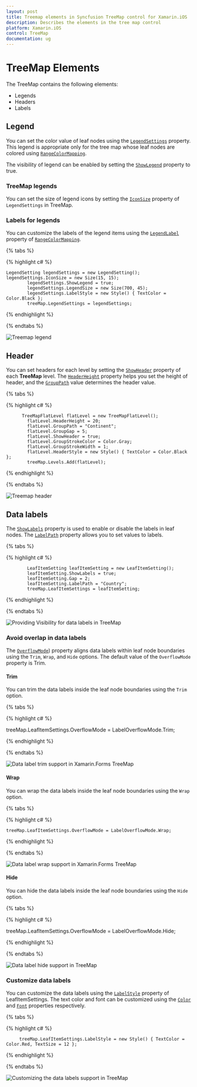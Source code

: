 ```yaml
---
layout: post
title: Treemap elements in Syncfusion TreeMap control for Xamarin.iOS
description: Describes the elements in the tree map control
platform: Xamarin.iOS
control: TreeMap
documentation: ug
---
```


# TreeMap Elements

The TreeMap contains the following elements:

* Legends
* Headers
* Labels

## Legend

You can set the color value of leaf nodes using the [`LegendSettings`](https://help.syncfusion.com/cr/cref_files/xamarin-ios/Syncfusion.SfTreeMap.iOS~Syncfusion.SfTreeMap.iOS.SFTreeMap~LegendSettings.html) property. This legend is appropriate only for the tree map whose leaf nodes are colored using [`RangeColorMapping`](https://help.syncfusion.com/cr/cref_files/xamarin-ios/Syncfusion.SfTreeMap.iOS~Syncfusion.SfTreeMap.iOS.SFRangeColorMapping.html).

The visibility of legend can be enabled by setting the [`ShowLegend`](https://help.syncfusion.com/cr/cref_files/xamarin-ios/Syncfusion.SfTreeMap.iOS~Syncfusion.SfTreeMap.iOS.SFLegendSetting~ShowLegend.html) property to true.

### TreeMap legends

You can set the size of legend icons by setting the [`IconSize`](https://help.syncfusion.com/cr/cref_files/xamarin-ios/Syncfusion.SfTreeMap.iOS~Syncfusion.SfTreeMap.iOS.SFLegendSetting~ShowLegend.html) property of `LegendSettings` in TreeMap.

### Labels for legends

You can customize the labels of the legend items using the [`LegendLabel`](https://help.syncfusion.com/cr/cref_files/xamarin-ios/Syncfusion.SfTreeMap.iOS~Syncfusion.SfTreeMap.iOS.SFRange~LegendLabel.html) property of [`RangeColorMapping`](https://help.syncfusion.com/cr/cref_files/xamarin-ios/Syncfusion.SfTreeMap.iOS~Syncfusion.SfTreeMap.iOS.SFRangeColorMapping.html). 

{% tabs %}

{% highlight c# %}

    LegendSetting legendSettings = new LegendSetting();
    legendSettings.IconSize = new Size(15, 15);
            legendSettings.ShowLegend = true;
            legendSettings.LegendSize = new Size(700, 45);
            legendSettings.LabelStyle = new Style() { TextColor = Color.Black };
            treeMap.LegendSettings = legendSettings;

{% endhighlight %}

{% endtabs %} 

![Treemap legend](Getting-Started_images/GettingStarted.jpg)

## Header

You can set headers for each level by setting the [`ShowHeader`](https://help.syncfusion.com/cr/cref_files/xamarin-ios/Syncfusion.SfTreeMap.iOS~Syncfusion.SfTreeMap.iOS.SFTreeMapLevel~ShowHeader.html) property of each **TreeMap** level. The [`HeaderHeight`](https://help.syncfusion.com/cr/cref_files/xamarin-ios/Syncfusion.SfTreeMap.iOS~Syncfusion.SfTreeMap.iOS.SFTreeMapLevel~HeaderHeight.html) property helps you set the height of header, and the [`GroupPath`](https://help.syncfusion.com/cr/cref_files/xamarin-ios/Syncfusion.SfTreeMap.iOS~Syncfusion.SfTreeMap.iOS.SFTreeMapFlatLevel~GroupPath.html) value determines the header value. 

{% tabs %}

{% highlight c# %}

          TreeMapFlatLevel flatLevel = new TreeMapFlatLevel();
            flatLevel.HeaderHeight = 20;
            flatLevel.GroupPath = "Continent";
            flatLevel.GroupGap = 5;
            flatLevel.ShowHeader = true;
            flatLevel.GroupStrokeColor = Color.Gray;
            flatLevel.GroupStrokeWidth = 1;
            flatLevel.HeaderStyle = new Style() { TextColor = Color.Black };
            treeMap.Levels.Add(flatLevel);

{% endhighlight %} 

{% endtabs %} 

![Treemap header](Getting-Started_images/Trim.png)

## Data labels

The [`ShowLabels`](https://help.syncfusion.com/cr/cref_files/xamarin-ios/Syncfusion.SfTreeMap.iOS~Syncfusion.SfTreeMap.iOS.SFLeafItemSetting~ShowLabels.html) property is used to enable or disable the labels in leaf nodes. The [`LabelPath`](https://help.syncfusion.com/cr/cref_files/xamarin-ios/Syncfusion.SfTreeMap.iOS~Syncfusion.SfTreeMap.iOS.SFLeafItemSetting~LabelPath.html) property allows you to set values to labels.

{% tabs %}

{% highlight c# %}

            LeafItemSetting leafItemSetting = new LeafItemSetting();
            leafItemSetting.ShowLabels = true;
            leafItemSetting.Gap = 2;
            leafItemSetting.LabelPath = "Country";
            treeMap.LeafItemSettings = leafItemSetting;
 
{% endhighlight %}

{% endtabs %} 

![Providing Visibility for data labels in TreeMap](Getting-Started_images/Trim.png)

### Avoid overlap in data labels

The [`OverflowMode`](https://help.syncfusion.com/cr/cref_files/xamarin-ios/Syncfusion.SfTreeMap.iOS~Syncfusion.SfTreeMap.iOS.SFLeafItemSetting~OverflowMode.html)) property aligns data labels within leaf node boundaries using the `Trim`, `Wrap`, and `Hide` options. The default value of the `OverflowMode` property is Trim.

#### Trim

You can trim the data labels inside the leaf node boundaries using the `Trim` option.

{% tabs %}

{% highlight c# %}

   treeMap.LeafItemSettings.OverflowMode = LabelOverflowMode.Trim;
 
{% endhighlight %}

{% endtabs %}

![Data label trim support in Xamarin.Forms TreeMap](Getting-Started_images/Trim.png)

#### Wrap

You can wrap the data labels inside the leaf node boundaries using the `Wrap` option.

{% tabs %}

{% highlight c# %}

    treeMap.LeafItemSettings.OverflowMode = LabelOverflowMode.Wrap;
 
{% endhighlight %}

{% endtabs %}

![Data label wrap support in Xamarin.Forms TreeMap](Getting-Started_images/Wrap.png)

#### Hide

You can hide the data labels inside the leaf node boundaries using the `Hide` option. 

{% tabs %}

{% highlight c# %}

   treeMap.LeafItemSettings.OverflowMode = LabelOverflowMode.Hide;
 
{% endhighlight %}

{% endtabs %}

![Data label hide support in TreeMap](Getting-Started_images/Hide.png)

### Customize data labels

You can customize the data labels using the [`LabelStyle`](https://help.syncfusion.com/cr/cref_files/xamarin-ios/Syncfusion.SfTreeMap.iOS~Syncfusion.SfTreeMap.iOS.SFLeafItemSetting~LabelStyle.html) property of LeafItemSettings. The text color and font can be customized using the [`Color`](https://help.syncfusion.com/cr/cref_files/xamarin-ios/Syncfusion.SfTreeMap.iOS~Syncfusion.SfTreeMap.iOS.SFStyle~Color.html) and [`Font`](https://help.syncfusion.com/cr/cref_files/xamarin-ios/Syncfusion.SfTreeMap.iOS~Syncfusion.SfTreeMap.iOS.SFStyle~Font.html) properties respectively.

{% tabs %}

{% highlight c# %}

         treeMap.LeafItemSettings.LabelStyle = new Style() { TextColor = Color.Red, TextSize = 12 };
 
{% endhighlight %}

{% endtabs %}

![Customizing the data labels support in TreeMap ](Getting-Started_images/LabelCustomization.png)

